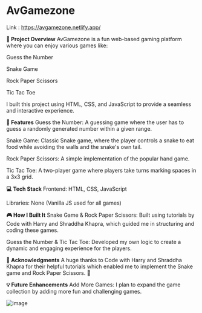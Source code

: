 # AvGamezone

Link : https://avgamezone.netlify.app/

**📖 Project Overview**
AvGamezone is a fun web-based gaming platform where you can enjoy various games like:

Guess the Number

Snake Game

Rock Paper Scissors

Tic Tac Toe

I built this project using HTML, CSS, and JavaScript to provide a seamless and interactive experience.

**🚀 Features**
Guess the Number: A guessing game where the user has to guess a randomly generated number within a given range.

Snake Game: Classic Snake game, where the player controls a snake to eat food while avoiding the walls and the snake's own tail.

Rock Paper Scissors: A simple implementation of the popular hand game.

Tic Tac Toe: A two-player game where players take turns marking spaces in a 3x3 grid.

**💻 Tech Stack**
Frontend: HTML, CSS, JavaScript

Libraries: None (Vanilla JS used for all games)

**🎮 How I Built It**
Snake Game & Rock Paper Scissors: Built using tutorials by Code with Harry and Shraddha Khapra, which guided me in structuring and coding these games.

Guess the Number & Tic Tac Toe: Developed my own logic to create a dynamic and engaging experience for the players.


**🌟 Acknowledgments**
A huge thanks to Code with Harry and Shraddha Khapra for their helpful tutorials which enabled me to implement the Snake game and Rock Paper Scissors. 🙏

**💡 Future Enhancements**
Add More Games: I plan to expand the game collection by adding more fun and challenging games.

![image](https://github.com/user-attachments/assets/d2957c84-6599-4afb-9a1e-80cc3119a63b)

